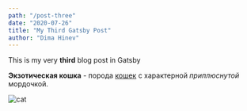 ```yaml
---
path: "/post-three"
date: "2020-07-26"
title: "My Third Gatsby Post"
author: "Dima Hinev"
---
```


This is my very **third** blog post in Gatsby

**Экзотическая кошка** - порода [кошек](https://ru.wikipedia.org/wiki/Кошка) с характерной *приплюснутой* мордочкой.

![cat](https://removebgblog.files.wordpress.com/2019/06/cats_and_more2.gif "Как тебе кошка?")
